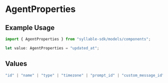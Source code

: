# AgentProperties

## Example Usage

```typescript
import { AgentProperties } from "syllable-sdk/models/components";

let value: AgentProperties = "updated_at";
```

## Values

```typescript
"id" | "name" | "type" | "timezone" | "prompt_id" | "custom_message_id" | "languages" | "variables" | "prompt_tool_defaults" | "tool_headers" | "updated_at"
```